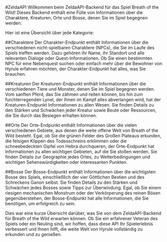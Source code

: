 #ZeldaAPI
Willkommen beim ZeldaAPI-Backend für das Spiel Breath of the Wild! Dieses Backend enthält eine Fülle von Informationen über die Charaktere, Kreaturen, Orte und Bosse, denen Sie im Spiel begegnen werden.

Hier ist eine Übersicht über jede Kategorie:

##Charaktere
Der Charakter-Endpunkt enthält Informationen über die verschiedenen nicht-spielbaren Charaktere (NPCs), die Sie im Laufe des Spiels treffen werden. Dazu gehören ihr Name, ihr Standort und alle relevanten Dialoge oder Quest-Informationen. Ob Sie einen bestimmten NPC für eine Nebenquest suchen oder einfach mehr über die Bewohner von Hyrule erfahren möchten, der Charakter-Endpunkt hat alles, was Sie brauchen.

##Kreaturen
Der Kreaturen-Endpunkt enthält Informationen über die verschiedenen Tiere und Monster, denen Sie im Spiel begegnen werden. Vom sanften Pferd, das Sie zähmen und reiten können, bis hin zum furchterregenden Lynel, der Ihnen im Kampf alles abverlangen wird, hat der Kreaturen-Endpunkt Informationen zu allen Wesen. Sie finden Details zu den Stärken und Schwächen jeder Kreatur sowie Beute oder Ressourcen, die Sie durch das Besiegen erhalten können.

##Orte
Der Orte-Endpunkt enthält Informationen über die vielen verschiedenen Gebiete, aus denen die weite offene Welt von Breath of the Wild besteht. Egal, ob Sie die grünen Felder des Großen Plateaus erkunden, die felsigen Klippen des Todesschreins erklimmen oder die schneebedeckten Gipfel von Hebra durchqueren, der Orte-Endpunkt hat Informationen zu allen wichtigen Gebieten, auf die Sie stoßen werden. Sie finden Details zur Geographie jedes Ortes, zu Wetterbedingungen und wichtigen Sehenswürdigkeiten oder interessanten Punkten.

##Bosse
Der Bosse-Endpunkt enthält Informationen über die wichtigsten Bosse des Spiels, einschließlich der vier Göttlichen Bestien und des Schreckens Ganon selbst. Sie finden Details zu den Stärken und Schwächen jedes Bosses sowie Tipps zur Überwindung. Egal, ob Sie einem riesigen mechanischen Monstrum oder der Verkörperung des reinen Bösen gegenüberstehen, der Bosse-Endpunkt hat alle Informationen, die Sie benötigen, um erfolgreich zu sein.

Dies war eine kurze Übersicht darüber, was Sie von dem ZeldaAPI-Backend für Breath of the Wild erwarten können. Ob Sie ein erfahrener Veteran des Spiels oder ein Neuling sind, wir hoffen, dass diese API Ihr Spielerlebnis verbessert und Ihnen hilft, die weite Welt von Hyrule vollständig zu erkunden und zu genießen.
